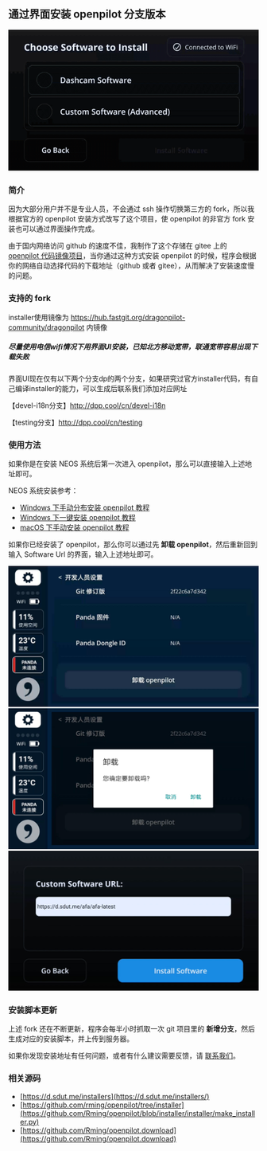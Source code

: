 ## 通过界面安装 openpilot 分支版本

![通过界面安装 openpilot 分支版本](/files/install_fork_via_ui.gif)

### 简介

因为大部分用户并不是专业人员，不会通过 ssh 操作切换第三方的 fork，所以我根据官方的 openpilot 安装方式改写了这个项目，使 openpilot 的非官方 fork 安装也可以通过界面操作完成。

由于国内网络访问 github 的速度不佳，我制作了这个存储在 gitee 上的 [openpilot 代码镜像项目](/mirror.md)，当你通过这种方式安装 openpilot 的时候，程序会根据你的网络自动选择代码的下载地址（github 或者 gitee），从而解决了安装速度慢的问题。


### 支持的 fork


installer使用镜像为 https://hub.fastgit.org/dragonpilot-community/dragonpilot 内镜像

##### 尽量使用电信wifi情况下用界面UI安装，已知北方移动宽带，联通宽带容易出现下载失败

界面UI现在仅有以下两个分支dp的两个分支，如果研究过官方installer代码，有自己编译installer的能力，可以生成后联系我们添加对应网址

【devel-i18n分支】http://dpp.cool/cn/devel-i18n

【testing分支】http://dpp.cool/cn/testing


### 使用方法

如果你是在安装 NEOS 系统后第一次进入 openpilot，那么可以直接输入上述地址即可。

NEOS 系统安装参考：

- [Windows 下手动分布安装 openpilot 教程](/cn/how_to_flash_openpilot_on_windows_step_by_step.md)
- [Windows 下一键安装 openpilot 教程](/cn/how_to_flash_openpilot_on_windows.md)
- [macOS 下手动安装 openpilot 教程](cn/how_to_flash_openpilot_on_mac.md)


如果你已经安装了 openpilot，那么你可以通过先 **卸载 openpilot**，然后重新回到输入 Software Url 的界面，输入上述地址即可。


<center>
<img src="/files/uninstall1.jpg" class="max-h-300">
<img src="/files/uninstall2.jpg" class="max-h-300">
<img src="/files/uninstall3.jpg" class="max-h-300">
</center>



### 安装脚本更新

上述 fork 还在不断更新，程序会每半小时抓取一次 git 项目里的 **新增分支**，然后生成对应的安装脚本，并上传到服务器。

如果你发现安装地址有任何问题，或者有什么建议需要反馈，请 [联系我们](/about.md)。

### 相关源码

- [https://d.sdut.me/installers](https://d.sdut.me/installers/)
- [https://github.com/rming/openpilot/tree/installer](https://github.com/Rming/openpilot/blob/installer/installer/make_installer.py)
- [https://github.com/Rming/openpilot.download](https://github.com/Rming/openpilot.download)
